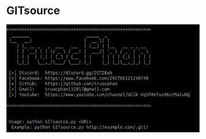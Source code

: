 # GITsource
<img src="https://raw.githubusercontent.com/truocphan/GITsource/master/images/GITsource.png">
